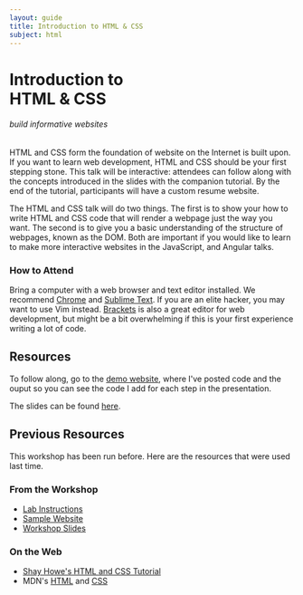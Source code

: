 ```yaml
---
layout: guide
title: Introduction to HTML & CSS
subject: html
---
```


# Introduction to <br>HTML & CSS

###### build informative websites

HTML and CSS form the foundation of website on the Internet is built upon. 
If you want to learn web development, HTML and CSS should be your first 
stepping stone. This talk will be interactive: attendees can follow along with 
the concepts introduced in the slides with the companion tutorial. By the end 
of the tutorial, participants will have a custom resume website.

The HTML and CSS talk will do two things. The first is to show your how to 
write HTML and CSS code that will render a webpage just the way you want. 
The second is to give you a basic understanding of the structure of webpages, 
known as the DOM. Both are important if you would like to learn to make more 
interactive websites in the JavaScript, and Angular talks.

### How to Attend

Bring a computer with a web browser and text editor installed. We recommend 
[Chrome](https://www.google.com/chrome/browser/desktop/index.html) and 
[Sublime Text](http://www.sublimetext.com/). If you are an elite hacker, you 
may want to use Vim instead. [Brackets](http://brackets.io/) is also a great 
editor for web development, but might be a bit overwhelming if this is your 
first experience writing a lot of code.

## Resources

To follow along, go to the 
[demo website](https://skrulcik.github.io/WDW_HTMLCSS/), where I've posted code
 and the ouput so you can see the code I add for each step in the presentation.

The slides can be found [here](https://skrulcik.github.io/WDW_HTMLCSS/HTMLCSS.pdf).

## Previous Resources

This workshop has been run before. Here are the resources that were used
last time.

### From the Workshop

- [Lab Instructions](https://docs.google.com/file/d/0B9HqC5cnPeRVbng4RnRodDFFZVk/edit)
- [Sample Website](http://naher94.github.io/Basic-Sample-Site/portfolio.html)
- [Workshop Slides](https://docs.google.com/file/d/0B9HqC5cnPeRVODB6MURCTUxvSVk/edit)

### On the Web

- [Shay Howe's HTML and CSS Tutorial](http://learn.shayhowe.com/)
- MDN's [HTML](https://developer.mozilla.org/en-US/docs/Web/HTML) and [CSS](https://developer.mozilla.org/en-US/docs/Web/CSS)
